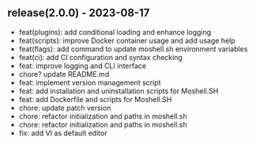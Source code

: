 ## release(2.0.0) - 2023-08-17
- feat(plugins): add conditional loading and enhance logging
- feat(scripts): improve Docker container usage and add usage help
- feat(flags): add command to update moshell.sh environment variables
- feat(ci): add CI configuration and syntax checking
- feat: improve logging and CLI interface
- chore? update README.md
- feat: implement version management script
- feat: add installation and uninstallation scripts for Moshell.SH
- feat: add Dockerfile and scripts for Moshell.SH
- chore: update patch version
- chore: refactor initialization and paths in moshell.sh
- chore: refactor initialization and paths in moshell.sh
- fix: add VI as default editor



